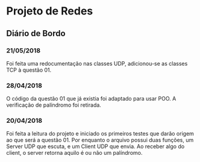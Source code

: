 # Projeto de Redes
## Diário de Bordo

### 21/05/2018
Foi feita uma redocumentação nas classes UDP, adicionou-se as classes TCP à questão 01.

### 28/04/2018
O código da questão 01 que já existia foi adaptado para usar POO. A verificação de palíndromo foi retirada.

### 20/04/2018
Foi feita a leitura do projeto e iniciado os primeiros testes que darão origem ao que será a questão 01. Por enquanto o arquivo possui duas funções, um Server UDP que escuta, e um Client UDP que envia. Ao receber algo do client, o server retorna aquilo é ou não um palíndromo. 

